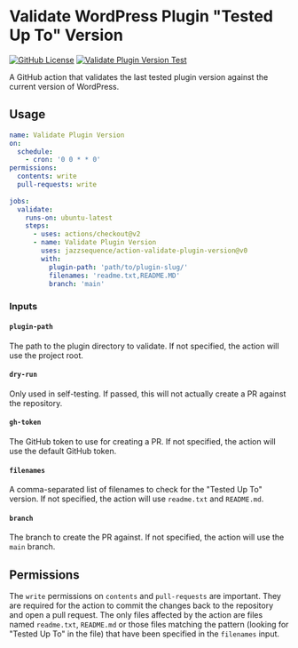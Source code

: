 # Validate WordPress Plugin "Tested Up To" Version
[![GitHub License](https://img.shields.io/github/license/jazzsequence/action-validate-plugin-version)](https://github.com/jazzsequence/action-validate-plugin-version/blob/main/LICENSE)
[![Validate Plugin Version Test](https://github.com/jazzsequence/action-validate-plugin-version/actions/workflows/test.yml/badge.svg)](https://github.com/jazzsequence/action-validate-plugin-version/actions/workflows/test.yml)

A GitHub action that validates the last tested plugin version against the current version of WordPress.

## Usage

```yaml
name: Validate Plugin Version
on:
  schedule:
	- cron: '0 0 * * 0'
permissions:
  contents: write
  pull-requests: write
  
jobs:
  validate:
    runs-on: ubuntu-latest
    steps:
      - uses: actions/checkout@v2
      - name: Validate Plugin Version
        uses: jazzsequence/action-validate-plugin-version@v0
        with:
          plugin-path: 'path/to/plugin-slug/'
          filenames: 'readme.txt,README.MD'
          branch: 'main'
```

### Inputs

#### `plugin-path`
The path to the plugin directory to validate. If not specified, the action will use the project root.

#### `dry-run`
Only used in self-testing. If passed, this will not actually create a PR against the repository.

#### `gh-token`
The GitHub token to use for creating a PR. If not specified, the action will use the default GitHub token.

#### `filenames`
A comma-separated list of filenames to check for the "Tested Up To" version. If not specified, the action will use `readme.txt` and `README.md`.

#### `branch`
The branch to create the PR against. If not specified, the action will use the `main` branch.

## Permissions

The `write` permissions on `contents` and `pull-requests` are important. They are required for the action to commit the changes back to the repository and open a pull request. The only files affected by the action are files named `readme.txt`, `README.md` or those files matching the pattern (looking for "Tested Up To" in the file) that have been specified in the `filenames` input. 